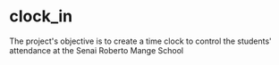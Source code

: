 # clock_in

The project's objective is to create a time clock to control the students' attendance at the Senai Roberto Mange School

